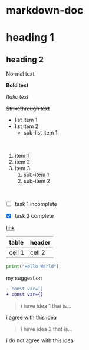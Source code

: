 # markdown-doc
# heading 1
## heading 2
Normal text
<br>

**Bold text**
<br>

*Italic text*
<br>

~~Strikethrough text~~
<br>

- list item 1
- list item 2
    - sub-list item 1
<br>

1. item 1
1. item 2
1. item 3
    1. sub-item 1
    1. sub-item 2
<br>

-[ ] task 1 incomplete

-[x] task 2 complete

[link](https://www.google.com)

| table | header |
|:---|:---|
| cell 1| cell 2 |

```python
print("Hello World")
```
my suggestion
```diff
- const var=[]
+ const var={}
```
>i have idea 1 that is...

i agree with this idea
> i have idea 2 that is...

i do not agree with this idea

